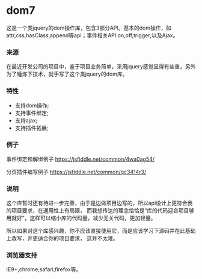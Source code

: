 # dom7
这是一个类jquery的dom操作库，包含3部分API。基本的dom操作，如attr,css,hasClass,append等api；事件相关API:on,off,trigger;以及Ajax。

### 来源
在最近开发公司的项目中，鉴于项目业务简单，采用jquery感觉显得有些重，另外为了锤炼下技术，就手写了这个类jquery的dom库。

### 特性
- 支持dom操作;
- 支持事件绑定;
- 支持ajax;
- 支持插件拓展;

### 例子
事件绑定和解绑例子
https://jsfiddle.net/common/4wa0ag54/

分页插件编写例子
https://jsfiddle.net/common/qc3414r3/

### 说明
这个库暂时还有待进一步完善，由于是边做项目边写的，所以api设计上更符合我的项目要求，在通用性上有局限，
而我想传达的理念恰恰是“库的代码迎合项目够用就好”，这样可以缩小库的代码量，减少无关代码，更加轻量。

所以如果对这个库感兴趣，你不应该直接使用它，而是应该学习下源码并在此基础上改写，并更适合你的项目要求，
这并不太难。

### 浏览器支持
IE9+,chrome,safari,firefox等。
